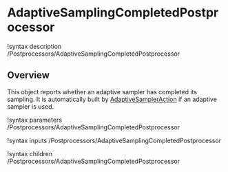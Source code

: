 # AdaptiveSamplingCompletedPostprocessor

!syntax description /Postprocessors/AdaptiveSamplingCompletedPostprocessor

## Overview

This object reports whether an adaptive sampler has completed its sampling.
It is automatically built by [AdaptiveSamplerAction](AdaptiveSamplerAction.md) if an adaptive sampler is used.

!syntax parameters /Postprocessors/AdaptiveSamplingCompletedPostprocessor

!syntax inputs /Postprocessors/AdaptiveSamplingCompletedPostprocessor

!syntax children /Postprocessors/AdaptiveSamplingCompletedPostprocessor
